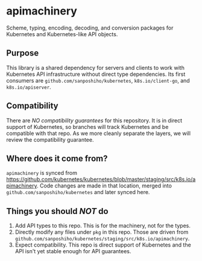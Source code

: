 # apimachinery

Scheme, typing, encoding, decoding, and conversion packages for Kubernetes and Kubernetes-like API objects.


## Purpose

This library is a shared dependency for servers and clients to work with Kubernetes API infrastructure without direct
type dependencies. Its first consumers are `github.com/sanposhiho/kubernetes`, `k8s.io/client-go`, and `k8s.io/apiserver`.


## Compatibility

There are *NO compatibility guarantees* for this repository. It is in direct support of Kubernetes, so branches
will track Kubernetes and be compatible with that repo. As we more cleanly separate the layers, we will review the
compatibility guarantee.


## Where does it come from?

`apimachinery` is synced from https://github.com/kubernetes/kubernetes/blob/master/staging/src/k8s.io/apimachinery.
Code changes are made in that location, merged into `github.com/sanposhiho/kubernetes` and later synced here.


## Things you should *NOT* do

 1. Add API types to this repo. This is for the machinery, not for the types.
 2. Directly modify any files under `pkg` in this repo. Those are driven from `github.com/sanposhiho/kubernetes/staging/src/k8s.io/apimachinery`.
 3. Expect compatibility. This repo is direct support of Kubernetes and the API isn't yet stable enough for API guarantees.

